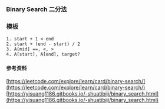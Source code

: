 ### Binary Search 二分法

### 模板

```
1. start + 1 < end
2. start + (end - start) / 2
3. A[mid] ==, <, >
4. A[start], A[end], target?
```

#### 参考资料

[https://leetcode.com/explore/learn/card/binary-search/](https://leetcode.com/explore/learn/card/binary-search/)
[https://yisuang1186.gitbooks.io/-shuatibiji/binary_search.html](https://yisuang1186.gitbooks.io/-shuatibiji/binary_search.html)
